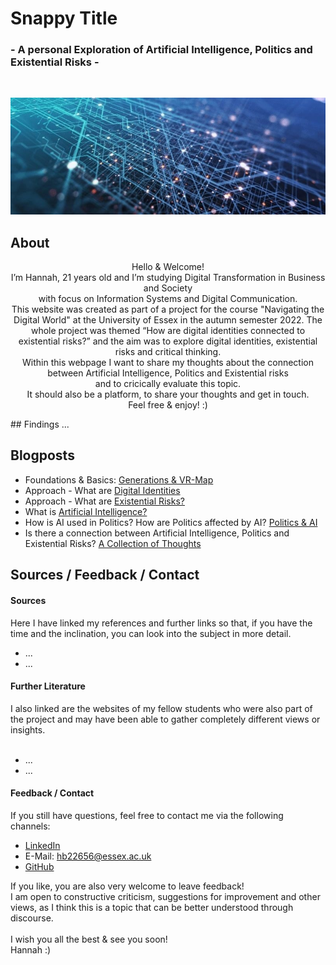 # Snappy Title
###  - A personal Exploration of Artificial Intelligence, Politics and Existential Risks - 
<br>
<p align="center">
  <img src="assets/img/artificialintelligence.jpg">
</p>

## About
<p align="center">
Hello & Welcome! <br>
I’m Hannah, 21 years old and I’m studying Digital Transformation in Business and Society <br>
with focus on Information Systems and Digital Communication.<br>
This website was created as part of a project for the course "Navigating the Digital World" at the University of Essex in the autumn semester 2022. The whole project was themed “How are digital identities connected to existential risks?” and the aim was to explore digital identities, existential risks and critical thinking. <br>
Within this webpage I want to share my thoughts about the connection between Artificial Intelligence, Politics and Existential risks <br>
and to cricically evaluate this topic.<br>
It should also be a platform, to share your thoughts and get in touch.<br>
Feel free & enjoy! :)
</p>
## Findings
...

## Blogposts
- Foundations & Basics: [Generations & VR-Map](/pages/1_basics.md)
- Approach - What are [Digital Identities](/pages/2_digital_identities.md) 
- Approach - What are [Existential Risks?](/pages/3_existential_risks.md)
- What is [Artificial Intelligence?](pages/4_ai.md)  
- How is AI used in Politics? How are Politics affected by AI? [Politics & AI](/pages/5_ai_and_politics.md)
- Is there a connection between Artificial Intelligence, Politics and Existential Risks? [A Collection of Thoughts](/pages/6_connection.md)

## Sources / Feedback / Contact
#### Sources
Here I have linked my references and further links so that, if you have the time and the inclination, you can look into the subject in more detail. 
- ...
- ...
#### Further Literature
I also linked are the websites of my fellow students who were also part of the project and may have been able to gather completely different views or insights.
<br><br>
- ... 
- ...
#### Feedback / Contact
If you still have questions, feel free to contact me via the following channels:
-	[LinkedIn](https://www.linkedin.com/in/hannah-bittl-144974225)
-	E-Mail: hb22656@essex.ac.uk
-	[GitHub](https://github.com/2200082)

If you like, you are also very welcome to leave feedback! <br>
I am open to constructive criticism, suggestions for improvement and other views, as I think this is a topic that can be better understood through discourse.
<br><br>
I wish you all the best & see you soon! <br>
Hannah :)


